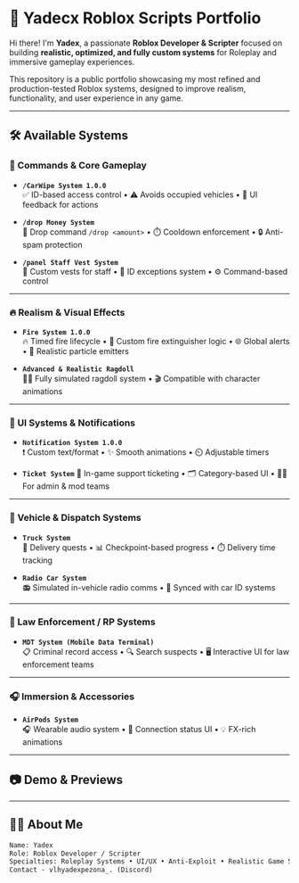 # 🚀 Yadecx Roblox Scripts Portfolio

Hi there! I'm **Yadex**, a passionate **Roblox Developer & Scripter** focused on building **realistic, optimized, and fully custom systems** for Roleplay and immersive gameplay experiences.

This repository is a public portfolio showcasing my most refined and production-tested Roblox systems, designed to improve realism, functionality, and user experience in any game.

---

## 🛠️ Available Systems

### 🔧 Commands & Core Gameplay

- **`/CarWipe System 1.0.0`**  
  ✅ ID-based access control • ⚠️ Avoids occupied vehicles • 🔔 UI feedback for actions

- **`/drop Money System`**  
  💸 Drop command `/drop <amount>` • ⏱️ Cooldown enforcement • 🔒 Anti-spam protection

- **`/panel Staff Vest System`**  
  🦺 Custom vests for staff • 🔑 ID exceptions system • ⚙️ Command-based control

---

### 🔥 Realism & Visual Effects

- **`Fire System 1.0.0`**  
  🔥 Timed fire lifecycle • 🧯 Custom fire extinguisher logic • 🌐 Global alerts • 💨 Realistic particle emitters

- **`Advanced & Realistic Ragdoll`**  
  🧍‍♂️ Fully simulated ragdoll system • 🎬 Compatible with character animations

---

### 📢 UI Systems & Notifications

- **`Notification System 1.0.0`**  
  ❗ Custom text/format • ✨ Smooth animations • ⏲️ Adjustable timers

- **`Ticket System`** 
  🎫 In-game support ticketing • 🗂️ Category-based UI • 🧑‍💻 For admin & mod teams

---

### 🚚 Vehicle & Dispatch Systems

- **`Truck System`**  
  🚛 Delivery quests • 📊 Checkpoint-based progress • ⏱️ Delivery time tracking

- **`Radio Car System`**  
  📻 Simulated in-vehicle radio comms • 🔁 Synced with car ID systems

---

### 👮 Law Enforcement / RP Systems

- **`MDT System (Mobile Data Terminal)`**  
  📋 Criminal record access • 🔍 Search suspects • 🖥️ Interactive UI for law enforcement teams

---

### 🎧 Immersion & Accessories

- **`AirPods System`**  
  🎧 Wearable audio system • 🔌 Connection status UI • 💡 FX-rich animations

---

## 📷 Demo & Previews



---

## 👨‍💻 About Me

```txt
Name: Yadex
Role: Roblox Developer / Scripter
Specialties: Roleplay Systems • UI/UX • Anti-Exploit • Realistic Game Systems • Client/Server Communication
Contact - vlhyadexpezona_. (Discord)
